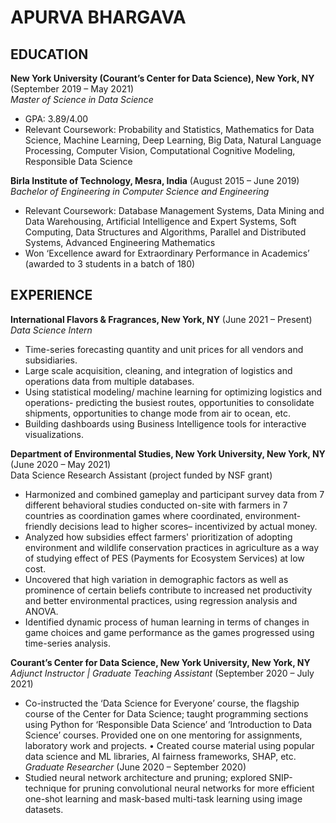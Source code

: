 # APURVA BHARGAVA

## EDUCATION

**New York University (Courant’s Center for Data Science), New York, NY** (September 2019 – May 2021)\
*Master of Science in Data Science*
- GPA: 3.89/4.00
- Relevant Coursework: Probability and Statistics, Mathematics for Data Science, Machine Learning, Deep Learning, Big Data, Natural Language Processing, Computer Vision, Computational Cognitive Modeling, Responsible Data Science

**Birla Institute of Technology, Mesra, India** (August 2015 – June 2019)\
*Bachelor of Engineering in Computer Science and Engineering*
- Relevant Coursework: Database Management Systems, Data Mining and Data Warehousing, Artificial Intelligence and Expert Systems, Soft Computing, Data Structures and Algorithms, Parallel and Distributed Systems, Advanced Engineering Mathematics
- Won ‘Excellence award for Extraordinary Performance in Academics’ (awarded to 3 students in a batch of 180)

## EXPERIENCE
**International Flavors & Fragrances, New York, NY** (June 2021 – Present)\
*Data Science Intern*
- Time-series forecasting quantity and unit prices for all vendors and subsidiaries.
- Large scale acquisition, cleaning, and integration of logistics and operations data from multiple databases.
- Using statistical modeling/ machine learning for optimizing logistics and operations- predicting the busiest routes, opportunities to consolidate shipments, opportunities to change mode from air to ocean, etc.
- Building dashboards using Business Intelligence tools for interactive visualizations.

**Department of Environmental Studies, New York University, New York, NY** (June 2020 – May 2021)\
Data Science Research Assistant (project funded by NSF grant)
- Harmonized and combined gameplay and participant survey data from 7 different behavioral studies conducted on-site with farmers in 7 countries as coordination games where coordinated, environment-friendly decisions lead to higher scores– incentivized by actual money.
- Analyzed how subsidies effect farmers' prioritization of adopting environment and wildlife conservation practices in agriculture as a way of studying effect of PES (Payments for Ecosystem Services) at low cost.
- Uncovered that high variation in demographic factors as well as prominence of certain beliefs contribute to increased net productivity and better environmental practices, using regression analysis and ANOVA.
- Identified dynamic process of human learning in terms of changes in game choices and game performance as the games progressed using time-series analysis.

**Courant’s Center for Data Science, New York University, New York, NY**\
*Adjunct Instructor | Graduate Teaching Assistant* (September 2020 – July 2021)
- Co-instructed the ‘Data Science for Everyone’ course, the flagship course of the Center for Data Science; taught programming sections using Python for ‘Responsible Data Science’ and ‘Introduction to Data Science’ courses. Provided one on one mentoring for assignments, laboratory work and projects. • Created course material using popular data science and ML libraries, AI fairness frameworks, SHAP, etc.
*Graduate Researcher* (June 2020 – September 2020)
- Studied neural network architecture and pruning; explored SNIP-technique for pruning convolutional neural networks for more efficient one-shot learning and mask-based multi-task learning using image datasets.
